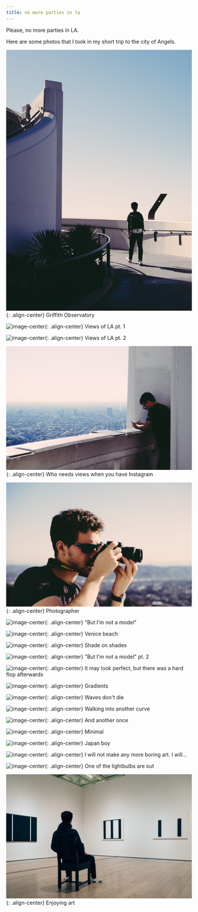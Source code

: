 ```yaml
---
title: no more parties in la
---
```


Please, no more parties in LA.

Here are some photos that I took in my short trip to the city of Angels.

![image-center](/assets/images/1124LA/DSCF4815.jpg){: .align-center}
Griffith Observatory

![image-center](/assets/images/1124LA/DSCF4825.jpg){: .align-center}
Views of LA pt. 1

![image-center](/assets/images/1124LA/DSCF4830.jpg){: .align-center}
Views of LA pt. 2

![image-center](/assets/images/1124LA/DSCF4836.jpg){: .align-center}
Who needs views when you have Instagram

![image-center](/assets/images/1124LA/DSCF4843.jpg){: .align-center}
Photographer

![image-center](/assets/images/1124LA/DSCF4881.jpg){: .align-center}
"But I'm not a model"

![image-center](/assets/images/1124LA/DSCF4920.jpg){: .align-center}
Venice beach

![image-center](/assets/images/1124LA/DSCF4958.jpg){: .align-center}
Shade on shades

![image-center](/assets/images/1124LA/DSCF5065.jpg){: .align-center}
"But I'm not a model" pt. 2

![image-center](/assets/images/1124LA/DSCF5185.jpg){: .align-center}
It may look perfect, but there was a hard flop afterwards

![image-center](/assets/images/1124LA/DSCF5205.jpg){: .align-center}
Gradients

![image-center](/assets/images/1124LA/DSCF5250.jpg){: .align-center}
Waves don't die

![image-center](/assets/images/1130LA/DSCF5399.jpg){: .align-center}
Walking into another curve

![image-center](/assets/images/1130LA/DSCF5430.jpg){: .align-center}
And another once

![image-center](/assets/images/1130LA/DSCF5477.jpg){: .align-center}
Minimal

![image-center](/assets/images/1130LA/DSCF5567.jpg){: .align-center}
Japan boy

![image-center](/assets/images/1130LA/DSCF5588.jpg){: .align-center}
I will not make any more boring art. I will...

![image-center](/assets/images/1130LA/DSCF5641.jpg){: .align-center}
One of the lightbulbs are out

![image-center](/assets/images/1130LA/DSCF5687.jpg){: .align-center}
Enjoying art

